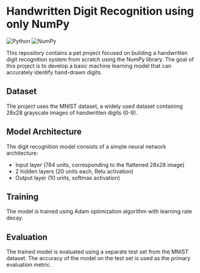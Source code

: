 # Handwritten Digit Recognition using only NumPy

![Python](https://img.shields.io/badge/python-3.8%2B-blue)
![NumPy](https://img.shields.io/badge/numpy-1.20.0-green)

This repository contains a pet project focused on building a handwritten digit recognition system from scratch using the NumPy library. The goal of this project is to develop a basic machine learning model that can accurately identify hand-drawn digits.


## Dataset

The project uses the MNIST dataset, a widely used dataset containing 28x28 grayscale images of handwritten digits (0-9).

## Model Architecture

The digit recognition model consists of a simple neural network architecture:

- Input layer (784 units, corresponding to the flattened 28x28 image)
- 2 hidden layers (20 units each, Relu activation)
- Output layer (10 units, softmax activation)

## Training

The model is trained using Adam optimization algorithm with learning rate decay.

## Evaluation

The trained model is evaluated using a separate test set from the MNIST dataset. The accuracy of the model on the test set is used as the primary evaluation metric.